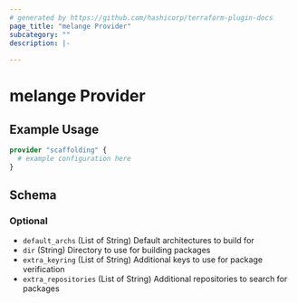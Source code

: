 ```yaml
---
# generated by https://github.com/hashicorp/terraform-plugin-docs
page_title: "melange Provider"
subcategory: ""
description: |-
  
---
```


# melange Provider



## Example Usage

```terraform
provider "scaffolding" {
  # example configuration here
}
```

<!-- schema generated by tfplugindocs -->
## Schema

### Optional

- `default_archs` (List of String) Default architectures to build for
- `dir` (String) Directory to use for building packages
- `extra_keyring` (List of String) Additional keys to use for package verification
- `extra_repositories` (List of String) Additional repositories to search for packages

